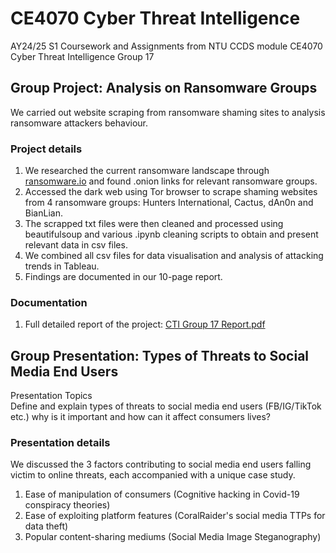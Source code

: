 # CE4070 Cyber Threat Intelligence
 AY24/25 S1 Coursework and Assignments from NTU CCDS module CE4070 Cyber Threat Intelligence Group 17




## Group Project: Analysis on Ransomware Groups
We carried out website scraping from ransomware shaming sites to analysis ransomware attackers behaviour.

### Project details
1. We researched the current ransomware landscape through [ransomware.io](https://www.ransomlook.io/) and found .onion links for relevant ransomware groups.
2. Accessed the dark web using Tor browser to scrape shaming websites from 4 ransomware groups: Hunters International, Cactus, dAn0n and BianLian.
3. The scrapped txt files were then cleaned and processed using beautifulsoup and various .ipynb cleaning scripts to obtain and present relevant data in csv files.
4. We combined all csv files for data visualisation and analysis of attacking trends in Tableau.
5. Findings are documented in our 10-page report.

### Documentation 
1. Full detailed report of the project: [CTI Group 17 Report.pdf](https://github.com/Leozk2000/CE4070-Cyber-Threat-Intelligence/blob/main/CTI%20Project/Report/CTI%20Group%2017%20Report.pdf) 




## Group Presentation: Types of Threats to Social Media End Users
Presentation Topics \
Define and explain types of threats to social media end users (FB/IG/TikTok etc.) why is it important and how can it affect consumers lives?

### Presentation details
We discussed the 3 factors contributing to social media end users falling victim to online threats, each accompanied with a unique case study.
1. Ease of manipulation of consumers (Cognitive hacking in Covid-19 conspiracy theories)
2. Ease of exploiting platform features (CoralRaider's social media TTPs for data theft)
3. Popular content-sharing mediums (Social Media Image Steganography)
